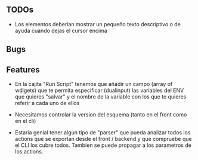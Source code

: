 ## TODOs

* Los elementos deberian mostrar un pequeño texto descriptivo o
de ayuda cuando dejas el cursor encima

## Bugs


## Features

* En la cajita "Run Script" tenemos que añadir un campo (array of wdigets) que te permita
especificar (dualinput) las variables del ENV que quieres "salvar" y el nombre de la variable
con los que te quieres referir a cada uno de ellos

* Necesitamos controlar la version del esquema (tanto en el front como en el cli)

* Estaría genial tener algun tipo de "parser" que pueda analizar todos los actions
que se exportan desde el front / backend y que compruebe que el CLI los cubre todos.
Tambien se puede propagar a los parametros de los actions.
